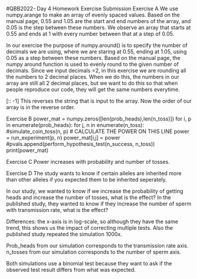 #QBB2022- Day 4 Homework Exercise Submission
Exercise A 
We use numpy.arange to make an array of evenly spaced values. Based on the manual page, 0.55 and 1.05 are the start and end numbers of the array, and 0.05 is the step between these numbers.  We observe an array that starts at 0.55 and ends at 1 with every number between that at a step of 0.05. 

In our exercise the purpose of numpy.around() is to specify the number of decimals we are using, where we are staring at 0.55, ending at 1.05, using 0.05 as a step between these numbers. 
Based on the manual page, the numpy around function is used to evenly round to the given number of decimals. Since we input decimals =2, in this exercise we are rounding all the numbers to 2 decimal places. When we do this, the numbers in our array are still all 2 decimal places, but we want to do this so that when people reproduce our code, they will get the same numbers everytime. 

[:: -1] This reverses the string that is input to the array. Now the order of our array is in the reverse order. 

Exercise B
power_mat = numpy.zeros([len(prob_heads),len(n_toss)])
for i, p in enumerate(prob_heads):
    for j, n in enumerate(n_toss):
        #simulate_coin_toss(n, p)
        # CALCULATE THE POWER ON THIS LINE
        power = run_experiment(p, n)
        power_mat[i,j] = power
        #pvals.append(perform_hypothesis_test(n_success, n_toss))
print(power_mat)

Exercise C
Power increases with probability and number of tosses. 
 
Exercise D
The study wants to know if certain alleles are inherited more than other alleles if you expected them to be inherited seperately. 

In our study, we wanted to know if we increase the probability of getting heads and increase the number of tosses, what is the effect? In the published study, they wanted to know if they increase the number of sperm with transmission rate, what is the effect? 

Differences: the x-axis is in log-scale, so although they have the same trend, this shows us the impact of correcting multiple tests. Also the published study repeated the simulation 1000x. 

Prob_heads from our simulation corresponds to the transmission rate axis.
n_tosses from our simulation corresponds to the number of sperm axis. 

Both simulations use a binomial test because they want to ask if the observed test result differs from what was expected. 
